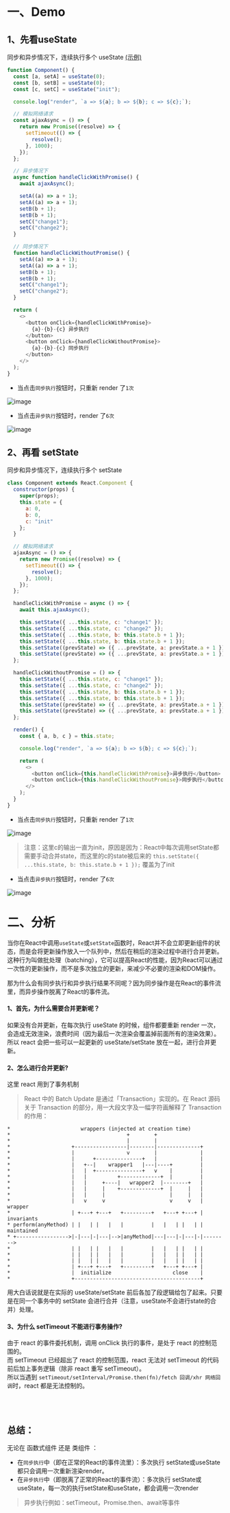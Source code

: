 

# 一、Demo

## 1、先看useState

同步和异步情况下，连续执行多个 useState [(示例)](https://codesandbox.io/s/does-react-batches-state-update-functions-when-using-hooks-forked-4gxr2?file=/src/index.js)

```js
function Component() {
  const [a, setA] = useState(0);
  const [b, setB] = useState(0);
  const [c, setC] = useState("init");

  console.log("render", `a => ${a}; b => ${b}; c => ${c};`);

  // 模拟网络请求
  const ajaxAsync = () => {
    return new Promise((resolve) => {
      setTimeout(() => {
        resolve();
      }, 1000);
    });
  };

  // 异步情况下
  async function handleClickWithPromise() {
    await ajaxAsync();

    setA((a) => a + 1);
    setA((a) => a + 1);
    setB(b + 1);
    setB(b + 1);
    setC("change1");
    setC("change2");
  }

  // 同步情况下
  function handleClickWithoutPromise() {
    setA((a) => a + 1);
    setA((a) => a + 1);
    setB(b + 1);
    setB(b + 1);
    setC("change1");
    setC("change2");
  }

  return (
    <>
      <button onClick={handleClickWithPromise}>
        {a}-{b}-{c} 异步执行
      </button>
      <button onClick={handleClickWithoutPromise}>
        {a}-{b}-{c} 同步执行
      </button>
    </>
  );
}
```
- 当点击`同步执行`按钮时，只重新 render 了`1次`

![image](https://github.com/Vuact/Blog/assets/74364990/a8e09022-63f0-4b5e-959d-22ed387323af)

- 当点击`异步执行`按钮时，render 了`6次`

![image](https://github.com/Vuact/Blog/assets/74364990/6702057b-fccf-43a4-bf59-8b41c38b3cb3)



## 2、再看 setState

同步和异步情况下，连续执行多个 setState

```js
class Component extends React.Component {
  constructor(props) {
    super(props);
    this.state = {
      a: 0,
      b: 0,
      c: "init"
    };
  }

  // 模拟网络请求
  ajaxAsync = () => {
    return new Promise((resolve) => {
      setTimeout(() => {
        resolve();
      }, 1000);
    });
  };

  handleClickWithPromise = async () => {
    await this.ajaxAsync();

    this.setState({ ...this.state, c: "change1" });
    this.setState({ ...this.state, c: "change2" });
    this.setState({ ...this.state, b: this.state.b + 1 });
    this.setState({ ...this.state, b: this.state.b + 1 });
    this.setState((prevState) => ({ ...prevState, a: prevState.a + 1 }));
    this.setState((prevState) => ({ ...prevState, a: prevState.a + 1 }));
  };

  handleClickWithoutPromise = () => {
    this.setState({ ...this.state, c: "change1" });
    this.setState({ ...this.state, c: "change2" });
    this.setState({ ...this.state, b: this.state.b + 1 });
    this.setState({ ...this.state, b: this.state.b + 1 });
    this.setState((prevState) => ({ ...prevState, a: prevState.a + 1 }));
    this.setState((prevState) => ({ ...prevState, a: prevState.a + 1 }));
  };

  render() {
    const { a, b, c } = this.state;

    console.log("render", `a => ${a}; b => ${b}; c => ${c};`);

    return (
      <>
        <button onClick={this.handleClickWithPromise}>异步执行</button>
        <button onClick={this.handleClickWithoutPromise}>同步执行</button>
      </>
    );
  }
}
```

- 当点击`同步执行`按钮时，只重新 render 了`1次`

![image](https://github.com/Vuact/Blog/assets/74364990/d999f9c2-ba1d-457b-93ad-b585d0c97c30)

> 注意：这里c的输出一直为init，原因是因为：React中每次调用setState都需要手动合并state，而这里的c的state被后来的 `this.setState({ ...this.state, b: this.state.b + 1 });` 覆盖为了init

- 当点击`异步执行`按钮时，render 了`6次`

![image](https://github.com/Vuact/Blog/assets/74364990/0e52ae51-151e-49a4-a563-f9e704bee3f8)


# 二、分析

当你在React中调用`useState`或`setState`函数时，React并不会立即更新组件的状态，而是会将更新操作放入一个队列中，然后在稍后的渲染过程中进行合并更新。这种行为叫做批处理（batching），它可以提高React的性能，因为React可以通过一次性的更新操作，而不是多次独立的更新，来减少不必要的渲染和DOM操作。

那为什么会有同步执行和异步执行结果不同呢？因为同步操作是在React的事件流里，而异步操作脱离了React的事件流。


#### 1、首先，为什么需要合并更新呢？
  
如果没有合并更新，在每次执行 useState 的时候，组件都要重新 render 一次，会造成无效渲染，浪费时间（因为最后一次渲染会覆盖掉前面所有的渲染效果）。
所以 react 会把一些可以一起更新的 useState/setState 放在一起，进行合并更新。

#### 2、怎么进行合并更新?

这里 react 用到了事务机制
  
>React 中的 Batch Update 是通过「Transaction」实现的。在 React 源码关于 Transaction 的部分，用一大段文字及一幅字符画解释了 Transaction 的作用：

```
*                       wrappers (injected at creation time)
*                                      +        +
*                                      |        |
*                    +-----------------|--------|--------------+
*                    |                 v        |              |
*                    |      +---------------+   |              |
*                    |   +--|    wrapper1   |---|----+         |
*                    |   |  +---------------+   v    |         |
*                    |   |          +-------------+  |         |
*                    |   |     +----|   wrapper2  |--------+   |
*                    |   |     |    +-------------+  |     |   |
*                    |   |     |                     |     |   |
*                    |   v     v                     v     v   | wrapper
*                    | +---+ +---+   +---------+   +---+ +---+ | invariants
* perform(anyMethod) | |   | |   |   |         |   |   | |   | | maintained
* +----------------->|-|---|-|---|-->|anyMethod|---|---|-|---|-|-------->
*                    | |   | |   |   |         |   |   | |   | |
*                    | |   | |   |   |         |   |   | |   | |
*                    | |   | |   |   |         |   |   | |   | |
*                    | +---+ +---+   +---------+   +---+ +---+ |
*                    |  initialize                    close    |
*                    +-----------------------------------------+
```
用大白话说就是在实际的 useState/setState 前后各加了段逻辑给包了起来。只要是在同一个事务中的 setState 会进行合并（注意，useState不会进行state的合并）处理。

#### 3、为什么 setTimeout 不能进行事务操作?

由于 react 的事件委托机制，调用 onClick 执行的事件，是处于 react 的控制范围的。<br>
而 setTimeout 已经超出了 react 的控制范围，react 无法对 setTimeout 的代码前后加上事务逻辑（除非 react 重写 setTimeout）。<br>
所以当遇到 `setTimeout/setInterval/Promise.then(fn)/fetch 回调/xhr 网络回调`时，react 都是无法控制的。
  

<br><br>

## 总结：

无论在 函数式组件 还是 类组件 ：
- 在`同步执行`中（即在正常的React的事件流里）：多次执行 setState或useState 都只会调用一次重新渲染render。
- 在`异步执行`中（即脱离了正常的React的事件流）：多次执行 setState或useState，每一次的执行setState和useState，都会调用一次render

>异步执行例如：setTimeout，Promise.then、await等事件

